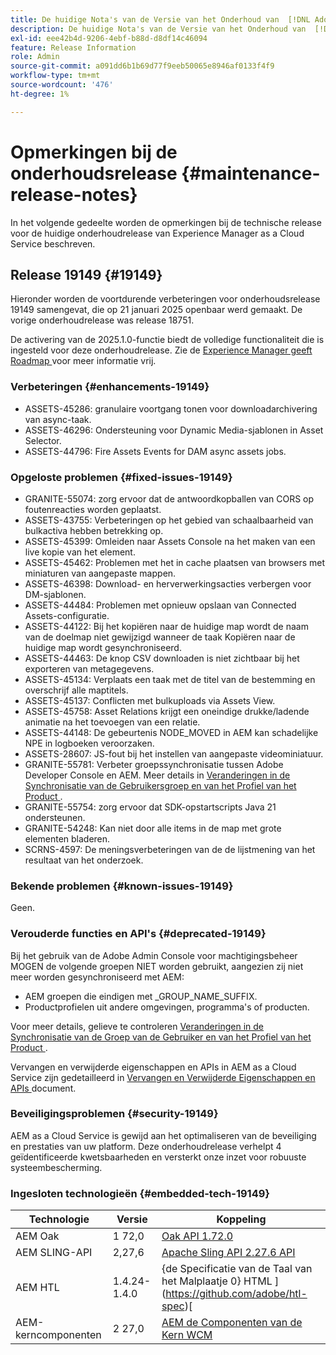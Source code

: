 ```yaml
---
title: De huidige Nota's van de Versie van het Onderhoud van  [!DNL Adobe Experience Manager]  as a Cloud Service.
description: De huidige Nota's van de Versie van het Onderhoud van  [!DNL Adobe Experience Manager]  as a Cloud Service.
exl-id: eee42b4d-9206-4ebf-b88d-d8df14c46094
feature: Release Information
role: Admin
source-git-commit: a091dd6b1b69d77f9eeb50065e8946af0133f4f9
workflow-type: tm+mt
source-wordcount: '476'
ht-degree: 1%

---
```



# Opmerkingen bij de onderhoudsrelease {#maintenance-release-notes}

In het volgende gedeelte worden de opmerkingen bij de technische release voor de huidige onderhoudrelease van Experience Manager as a Cloud Service beschreven.

## Release 19149 {#19149}

Hieronder worden de voortdurende verbeteringen voor onderhoudsrelease 19149 samengevat, die op 21 januari 2025 openbaar werd gemaakt. De vorige onderhoudrelease was release 18751.

De activering van de 2025.1.0-functie biedt de volledige functionaliteit die is ingesteld voor deze onderhoudrelease. Zie de [ Experience Manager geeft Roadmap ](https://experienceleague.adobe.com/en/docs/experience-manager-release-information/aem-release-updates/update-releases-roadmap) voor meer informatie vrij.

### Verbeteringen {#enhancements-19149}

* ASSETS-45286: granulaire voortgang tonen voor downloadarchivering van async-taak.
* ASSETS-46296: Ondersteuning voor Dynamic Media-sjablonen in Asset Selector.
* ASSETS-44796: Fire Assets Events for DAM async assets jobs.

### Opgeloste problemen {#fixed-issues-19149}

* GRANITE-55074: zorg ervoor dat de antwoordkopballen van CORS op foutenreacties worden geplaatst.
* ASSETS-43755: Verbeteringen op het gebied van schaalbaarheid van bulkactiva hebben betrekking op.
* ASSETS-45399: Omleiden naar Assets Console na het maken van een live kopie van het element.
* ASSETS-45462: Problemen met het in cache plaatsen van browsers met miniaturen van aangepaste mappen.
* ASSETS-46398: Download- en herverwerkingsacties verbergen voor DM-sjablonen.
* ASSETS-44484: Problemen met opnieuw opslaan van Connected Assets-configuratie.
* ASSETS-44122: Bij het kopiëren naar de huidige map wordt de naam van de doelmap niet gewijzigd wanneer de taak Kopiëren naar de huidige map wordt gesynchroniseerd.
* ASSETS-44463: De knop CSV downloaden is niet zichtbaar bij het exporteren van metagegevens.
* ASSETS-45134: Verplaats een taak met de titel van de bestemming en overschrijf alle maptitels.
* ASSETS-45137: Conflicten met bulkuploads via Assets View.
* ASSETS-45758: Asset Relations krijgt een oneindige drukke/ladende animatie na het toevoegen van een relatie.
* ASSETS-44148: De gebeurtenis NODE_MOVED in AEM kan schadelijke NPE in logboeken veroorzaken.
* ASSETS-28607: JS-fout bij het instellen van aangepaste videominiatuur.
* GRANITE-55781: Verbeter groepssynchronisatie tussen Adobe Developer Console en AEM. Meer details in [ Veranderingen in de Synchronisatie van de Gebruikersgroep en van het Profiel van het Product ](https://experienceleague.adobe.com/en/docs/experience-manager-cloud-service/content/security/changes-in-user-group-and-product-profile-synchronization).
* GRANITE-55754: zorg ervoor dat SDK-opstartscripts Java 21 ondersteunen.
* GRANITE-54248: Kan niet door alle items in de map met grote elementen bladeren.
* SCRNS-4597: De meningsverbeteringen van de de lijstmening van het resultaat van het onderzoek.


### Bekende problemen {#known-issues-19149}

Geen.

### Verouderde functies en API&#39;s {#deprecated-19149}

Bij het gebruik van de Adobe Admin Console voor machtigingsbeheer MOGEN de volgende groepen NIET worden gebruikt, aangezien zij niet meer worden gesynchroniseerd met AEM:
* AEM groepen die eindigen met _GROUP_NAME_SUFFIX.
* Productprofielen uit andere omgevingen, programma&#39;s of producten.

Voor meer details, gelieve te controleren [ Veranderingen in de Synchronisatie van de Groep van de Gebruiker en van het Profiel van het Product ](https://experienceleague.adobe.com/en/docs/experience-manager-cloud-service/content/security/changes-in-user-group-and-product-profile-synchronization).


Vervangen en verwijderde eigenschappen en APIs in AEM as a Cloud Service zijn gedetailleerd in [ Vervangen en Verwijderde Eigenschappen en APIs ](/help/release-notes/deprecated-removed-features.md) document.

### Beveiligingsproblemen {#security-19149}

AEM as a Cloud Service is gewijd aan het optimaliseren van de beveiliging en prestaties van uw platform. Deze onderhoudrelease verhelpt 4 geïdentificeerde kwetsbaarheden en versterkt onze inzet voor robuuste systeembescherming.

### Ingesloten technologieën {#embedded-tech-19149}

| Technologie | Versie | Koppeling |
|---|---|---|
| AEM Oak | 1 72,0 | [ Oak API 1.72.0 ](https://www.javadoc.io/doc/org.apache.jackrabbit/oak-api/1.72.0/index.html) |
| AEM SLING-API | 2,27,6 | [ Apache Sling API 2.27.6 API ](https://www.javadoc.io/doc/org.apache.sling/org.apache.sling.api/latest/index.html) |
| AEM HTL | 1.4.24-1.4.0 | {de Specificatie van de Taal van het Malplaatje 0} HTML ](https://github.com/adobe/htl-spec)[ |
| AEM-kerncomponenten | 2 27,0 | [ AEM de Componenten van de Kern WCM ](https://github.com/adobe/aem-core-wcm-components) |
